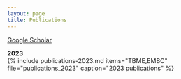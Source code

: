 ```yaml
---
layout: page
title: Publications
---
```


[Google Scholar](https://scholar.google.com/citations?user=ihRIXQUAAAAJ&hl=en&oi=ao)

**2023**  
{% include publications-2023.md items="TBME,EMBC" file="publications_2023" caption="2023 publications" %}
